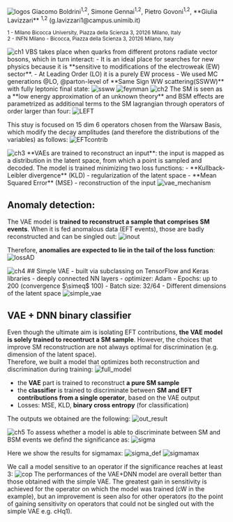 <img src="./docs/assets/images/logos.png" alt="logos"> 
Giacomo Boldrini<sup>1,2</sup>, Simone Gennai<sup>1,2</sup>, Pietro Govoni<sup>1,2</sup>, **Giulia Lavizzari** <sup>1,2</sup> (g.lavizzari1@campus.unimib.it)

<sub>1 - Milano Bicocca University, Piazza della Scienza 3, 20126 Milano, Italy</sub>  
<sub>2 - INFN Milano - Bicocca, Piazza della Scienza 3, 20126 Milano, Italy</sub>  


<img src="./docs/assets/images/ch1.png" alt="ch1"> 
VBS takes place when quarks from different protons radiate vector bosons, which in turn interact:
- It is an ideal place for searches for new physics because it is **sensitive to modifications of the electroweak (EW) sector**.
- At Leading Order (LO) it is a purely EW process
- We used MC generations @LO, @parton-level of **Same Sign WW scattering(SSWW)** with fully leptonic final state:

<img src="./docs/assets/images/ssww.png" alt="ssww">
<img src="./docs/assets/images/feynman.png" alt="feynman">
    
<img src="./docs/assets/images/ch2.png" alt="ch2"> 
The SM is seen as a **low energy approximation of an unknown theory** and BSM effects are parametrized as additional terms to the SM lagrangian through operators of order larger than four:

<img src="./docs/assets/images/LEFT.png" alt="LEFT">

This stuy is focused on 15 dim 6 operators chosen from the Warsaw Basis, which modify the decay amplitudes (and therefore the distributions of the variables) as follows:
<img src="./docs/assets/images/EFTcontrib.png" alt="EFTcontrib">

    
<img src="./docs/assets/images/ch3.png" alt="ch3"> 
**VAEs are trained to reconstruct an input**: the input is mapped as a distribution in the latent space, from which a point is sampled and decoded.  
The model is trained minimizing two loss functions:
- **Kullback-Leibler divergence** (KLD) - regularization of the latent space
- **Mean Squared Error** (MSE) - reconstruction of the input

<img src="./docs/assets/images/vae_mechanism.png" alt="vae_mechanism">

## Anomaly detection:
The VAE model is **trained to reconstruct a sample that comprises SM events**. When it is fed anomalous data (EFT events), those are badly reconstructed and can be singled out:
<img src="./docs/assets/images/inout.png" alt="inout">

Therefore, **anomalies are expected to lie in the tail of the loss function**:
<img src="./docs/assets/images/lossAD.png" alt="lossAD">
    
<img src="./docs/assets/images/ch4.png" alt="ch4"> 
## Simple VAE
- built via subclassing on TensorFlow and Keras libraries
- deeply connected NN layers
- optimizer: Adam
- Epochs: up to 200 (convergence $\simeq$ 100)
- Batch size: 32/64
- Different dimensions of the latent space
  
<img src="./docs/assets/images/simple_vae.png" alt="simple_vae">


## VAE + DNN binary classifier
Even though the ultimate aim is isolating EFT contributions, **the VAE model is solely trained to recontruct a SM sample**. However, the choices that improve SM reconstruction are not always optimal for discrimination (e.g. dimension of the latent space).  
Therefore, we built a model that optimizes both reconstruction and discrimination during training:
<img src="./docs/assets/images/full_model.png" alt="full_model">  
- the **VAE** part is trained to reconstruct **a pure SM sample**
- the **classifier** is trained to discriminate between **SM and EFT contributions from a single operator**, based on the VAE output
- Losses: MSE, KLD, **binary cross entropy** (for classification)
  
The outputs we obtained are the following:
<img src="./docs/assets/images/out_result.png" alt="out_result"> 
    
<img src="./docs/assets/images/ch5.png" alt="ch5">
To assess whether a model is able to discriminate between SM and BSM events we defind the significance as:
<img src="./docs/assets/images/sigma.png" alt="sigma">
  
Here we show the results for sigmamax:
<img src="./docs/assets/images/sigma_def.png" alt="sigma_def">
<img src="./docs/assets/images/sigmamax.png" alt="sigmamax"> 
  
We call a model sensitive to an operator if the significance reaches at least 3:
<img src="./docs/assets/images/cop.png" alt="cop"> 
The performances of the VAE+DNN model are overall better than those obtained with the simple VAE. The greatest gain in sensitivity is achieved for the operator on which the model was trained (cW in the example), but an improvement is seen also for other operators (to the point of gaining sensitivity on operators that could not be singled out with the simple VAE e.g. cHq1).  

